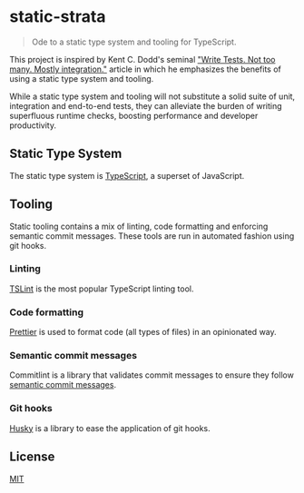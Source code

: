 # static-strata

> Ode to a static type system and tooling for TypeScript.

This project is inspired by Kent C. Dodd's seminal ["Write Tests. Not too many. Mostly integration."](https://kentcdodds.com/blog/write-tests) article in which he emphasizes the benefits of using a static type system and tooling.

While a static type system and tooling will not substitute a solid suite of unit, integration and end-to-end tests, they can alleviate the burden of writing superfluous runtime checks, boosting performance and developer productivity.

## Static Type System

The static type system is [TypeScript](https://www.typescriptlang.org/), a superset of JavaScript.

## Tooling

Static tooling contains a mix of linting, code formatting and enforcing semantic commit messages. These tools are run in automated fashion using git hooks.

### Linting

[TSLint](https://github.com/palantir/tslint) is the most popular TypeScript linting tool.

### Code formatting

[Prettier](https://github.com/prettier/prettier) is used to format code (all types of files) in an opinionated way.

### Semantic commit messages

Commitlint is a library that validates commit messages to ensure they follow [semantic commit messages](https://seesparkbox.com/foundry/semantic_commit_messages).

### Git hooks

[Husky](https://github.com/typicode/husky) is a library to ease the application of git hooks.

## License

[MIT](LICENSE)
